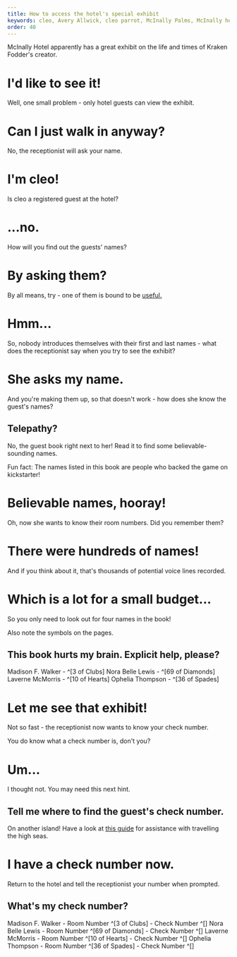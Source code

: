 ```yaml
---
title: How to access the hotel's special exhibit
keywords: cleo, Avery Allwick, cleo parrot, McInally Palms, McInally hotel, how to see exhibit cleo
order: 40
---
```


McInally Hotel apparently has a great exhibit on the life and times of Kraken Fodder's creator.  

# I'd like to see it!
Well, one small problem - only hotel guests can view the exhibit.

# Can I just walk in anyway?
No, the receptionist will ask your name.

# I'm cleo!
Is cleo a registered guest at the hotel?

# ...no.
How will you find out the guests' names?

# By asking them?
By all means, try - one of them is bound to be [useful.](hotelguest.md)

# Hmm...
So, nobody introduces themselves with their first and last names - what does the receptionist say when you try to see the exhibit?

# She asks my name.
And you're making them up, so that doesn't work - how does she know the guest's names?

## Telepathy?
No, the guest book right next to her! Read it to find some believable-sounding names.

Fun fact: The names listed in this book are people who backed the game on kickstarter!

# Believable names, hooray!
Oh, now she wants to know their room numbers. Did you remember them?

# There were hundreds of names!
And if you think about it, that's thousands of potential voice lines recorded.

# Which is a lot for a small budget...
So you only need to look out for four names in the book!

Also note the symbols on the pages.

## This book hurts my brain. Explicit help, please?

Madison F. Walker - ^[3 of Clubs]
Nora Belle Lewis - ^[69 of Diamonds]
Laverne McMorris - ^[10 of Hearts]
Ophelia Thompson - ^[36 of Spades]

# Let me see that exhibit!
Not so fast - the receptionist now wants to know your check number.

You do know what a check number is, don't you?

# Um... 
I thought not. You may need this next hint.

## Tell me where to find the guest's check number.
On another island! Have a look at [this guide](HighSeas/index.md) for assistance with travelling the high seas.

# I have a check number now.
Return to the hotel and tell the receptionist your number when prompted.

## What's my check number?

Madison F. Walker - Room Number ^[3 of Clubs] - Check Number ^[]
Nora Belle Lewis - Room Number ^[69 of Diamonds] - Check Number ^[]
Laverne McMorris - Room Number ^[10 of Hearts] - Check Number ^[]
Ophelia Thompson - Room Number ^[36 of Spades] - Check Number ^[]